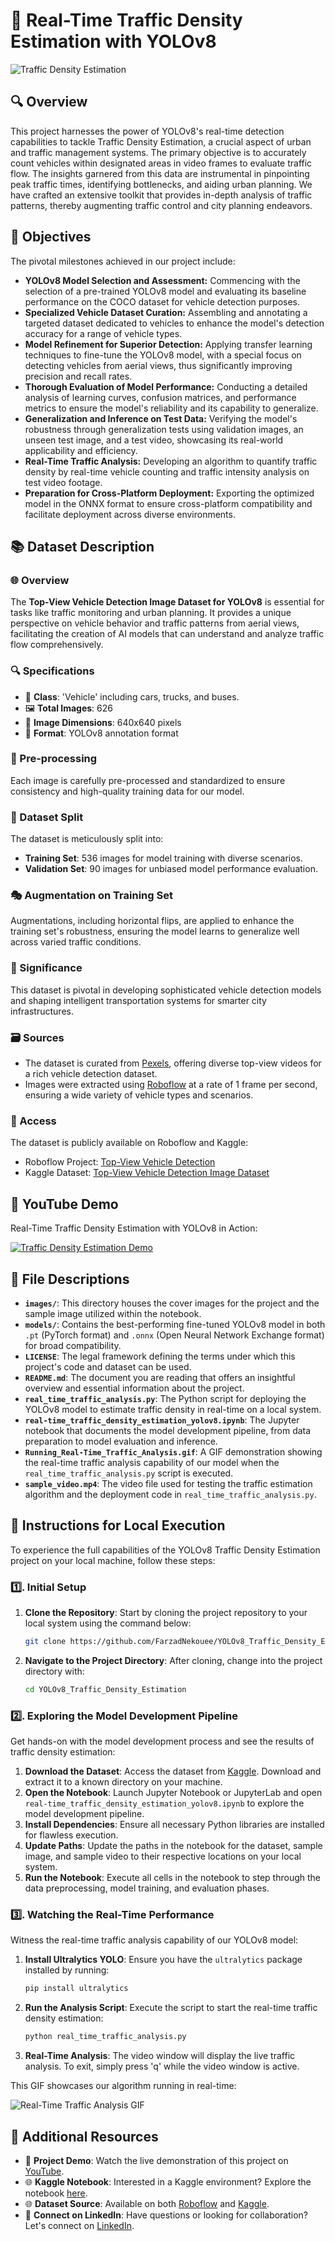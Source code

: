 # 🚗 Real-Time Traffic Density Estimation with YOLOv8
![Traffic Density Estimation](/images/cover_image_raw.png)


## 🔍 Overview
This project harnesses the power of YOLOv8's real-time detection capabilities to tackle Traffic Density Estimation, a crucial aspect of urban and traffic management systems. The primary objective is to accurately count vehicles within designated areas in video frames to evaluate traffic flow. The insights garnered from this data are instrumental in pinpointing peak traffic times, identifying bottlenecks, and aiding urban planning. We have crafted an extensive toolkit that provides in-depth analysis of traffic patterns, thereby augmenting traffic control and city planning endeavors.


## 🎯 Objectives
The pivotal milestones achieved in our project include:
* **YOLOv8 Model Selection and Assessment:** Commencing with the selection of a pre-trained YOLOv8 model and evaluating its baseline performance on the COCO dataset for vehicle detection purposes.
* **Specialized Vehicle Dataset Curation:** Assembling and annotating a targeted dataset dedicated to vehicles to enhance the model's detection accuracy for a range of vehicle types.
* **Model Refinement for Superior Detection:** Applying transfer learning techniques to fine-tune the YOLOv8 model, with a special focus on detecting vehicles from aerial views, thus significantly improving precision and recall rates.
* **Thorough Evaluation of Model Performance:** Conducting a detailed analysis of learning curves, confusion matrices, and performance metrics to ensure the model's reliability and its capability to generalize.
* **Generalization and Inference on Test Data:** Verifying the model's robustness through generalization tests using validation images, an unseen test image, and a test video, showcasing its real-world applicability and efficiency.
* **Real-Time Traffic Analysis:** Developing an algorithm to quantify traffic density by real-time vehicle counting and traffic intensity analysis on test video footage.
* **Preparation for Cross-Platform Deployment:** Exporting the optimized model in the ONNX format to ensure cross-platform compatibility and facilitate deployment across diverse environments.


## 📚 Dataset Description

### 🌐 Overview
The **Top-View Vehicle Detection Image Dataset for YOLOv8** is essential for tasks like traffic monitoring and urban planning. It provides a unique perspective on vehicle behavior and traffic patterns from aerial views, facilitating the creation of AI models that can understand and analyze traffic flow comprehensively.

### 🔍 Specifications 
- 🚗 **Class**: 'Vehicle' including cars, trucks, and buses.
- 🖼️ **Total Images**: 626
- 📏 **Image Dimensions**: 640x640 pixels
- 📂 **Format**: YOLOv8 annotation format

### 🔄 Pre-processing
Each image is carefully pre-processed and standardized to ensure consistency and high-quality training data for our model.

### 🔢 Dataset Split
The dataset is meticulously split into:
- **Training Set**: 536 images for model training with diverse scenarios.
- **Validation Set**: 90 images for unbiased model performance evaluation.

### 🎭 Augmentation on Training Set
Augmentations, including horizontal flips, are applied to enhance the training set's robustness, ensuring the model learns to generalize well across varied traffic conditions.

### 🚀 Significance
This dataset is pivotal in developing sophisticated vehicle detection models and shaping intelligent transportation systems for smarter city infrastructures.

### 🗃️ Sources
- The dataset is curated from [Pexels](https://www.pexels.com/search/videos/), offering diverse top-view videos for a rich vehicle detection dataset.
- Images were extracted using [Roboflow](https://universe.roboflow.com/farzad/vehicle_detection_yolov8) at a rate of 1 frame per second, ensuring a wide variety of vehicle types and scenarios.

### 📌 Access
The dataset is publicly available on Roboflow and Kaggle:
- Roboflow Project: [Top-View Vehicle Detection](https://universe.roboflow.com/farzad/vehicle_detection_yolov8)
- Kaggle Dataset: [Top-View Vehicle Detection Image Dataset](https://www.kaggle.com/datasets/farzadnekouei/top-view-vehicle-detection-image-dataset)


## 🎥 YouTube Demo
Real-Time Traffic Density Estimation with YOLOv8 in Action:

[![Traffic Density Estimation Demo](https://img.youtube.com/vi/5SxQfWLENh8/0.jpg)](https://youtu.be/5SxQfWLENh8)


## 📁 File Descriptions

- **`images/`**: This directory houses the cover images for the project and the sample image utilized within the notebook.
- **`models/`**: Contains the best-performing fine-tuned YOLOv8 model in both `.pt` (PyTorch format) and `.onnx` (Open Neural Network Exchange format) for broad compatibility.
- **`LICENSE`**: The legal framework defining the terms under which this project's code and dataset can be used.
- **`README.md`**: The document you are reading that offers an insightful overview and essential information about the project.
- **`real_time_traffic_analysis.py`**: The Python script for deploying the YOLOv8 model to estimate traffic density in real-time on a local system.
- **`real-time_traffic_density_estimation_yolov8.ipynb`**: The Jupyter notebook that documents the model development pipeline, from data preparation to model evaluation and inference.
- **`Running_Real-Time_Traffic_Analysis.gif`**: A GIF demonstration showing the real-time traffic analysis capability of our model when the `real_time_traffic_analysis.py` script is executed.
- **`sample_video.mp4`**: The video file used for testing the traffic estimation algorithm and the deployment code in `real_time_traffic_analysis.py`.


## 🚀 Instructions for Local Execution

To experience the full capabilities of the YOLOv8 Traffic Density Estimation project on your local machine, follow these steps:

### 1️⃣. Initial Setup
1. **Clone the Repository**: Start by cloning the project repository to your local system using the command below:
    ```bash
    git clone https://github.com/FarzadNekouee/YOLOv8_Traffic_Density_Estimation.git
    ```
2. **Navigate to the Project Directory**: After cloning, change into the project directory with:
    ```bash
    cd YOLOv8_Traffic_Density_Estimation
    ```

### 2️⃣. Exploring the Model Development Pipeline
Get hands-on with the model development process and see the results of traffic density estimation:
1. **Download the Dataset**: Access the dataset from [Kaggle](https://www.kaggle.com/datasets/farzadnekouei/top-view-vehicle-detection-image-dataset). Download and extract it to a known directory on your machine.
2. **Open the Notebook**: Launch Jupyter Notebook or JupyterLab and open `real-time_traffic_density_estimation_yolov8.ipynb` to explore the model development pipeline.
3. **Install Dependencies**: Ensure all necessary Python libraries are installed for flawless execution.
4. **Update Paths**: Update the paths in the notebook for the dataset, sample image, and sample video to their respective locations on your local system.
5. **Run the Notebook**: Execute all cells in the notebook to step through the data preprocessing, model training, and evaluation phases.

### 3️⃣. Watching the Real-Time Performance
Witness the real-time traffic analysis capability of our YOLOv8 model:
1. **Install Ultralytics YOLO**: Ensure you have the `ultralytics` package installed by running:
    ```bash
    pip install ultralytics
    ```
2. **Run the Analysis Script**: Execute the script to start the real-time traffic density estimation:
    ```bash
    python real_time_traffic_analysis.py
    ```
3. **Real-Time Analysis**: The video window will display the live traffic analysis. To exit, simply press 'q' while the video window is active.

This GIF showcases our algorithm running in real-time:

![Real-Time Traffic Analysis GIF](Running_Real-Time_Traffic_Analysis.gif) 


## 🔗 Additional Resources

- 🎥 **Project Demo**: Watch the live demonstration of this project on [YouTube](https://www.youtube.com/watch?v=5SxQfWLENh8).
- 🌐 **Kaggle Notebook**: Interested in a Kaggle environment? Explore the notebook [here](https://www.kaggle.com/code/farzadnekouei/real-time-traffic-density-estimation-with-yolov8).
- 🌐 **Dataset Source**: Available on both [Roboflow](https://universe.roboflow.com/farzad/vehicle_detection_yolov8) and [Kaggle](https://www.kaggle.com/datasets/farzadnekouei/top-view-vehicle-detection-image-dataset).
- 🤝 **Connect on LinkedIn**: Have questions or looking for collaboration? Let's connect on [LinkedIn](https://linkedin.com/in/farzad-nekouei-7535aa53/).